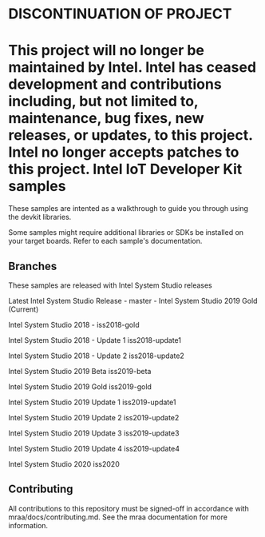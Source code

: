 # DISCONTINUATION OF PROJECT #
This project will no longer be maintained by Intel.
Intel has ceased development and contributions including, but not limited to, maintenance, bug fixes, new releases, or updates, to this project.
Intel no longer accepts patches to this project.
Intel IoT Developer Kit samples
==============

These samples are intented as a walkthrough to guide you through using the
devkit libraries. 

Some samples might require additional libraries or SDKs be installed on
your target boards. Refer to each sample's documentation.

Branches
------------
These samples are released with Intel System Studio releases

Latest Intel System Studio Release - master - Intel System Studio 2019 Gold (Current)

Intel System Studio 2018 - iss2018-gold

Intel System Studio 2018 - Update 1	iss2018-update1

Intel System Studio 2018 - Update 2	iss2018-update2

Intel System Studio 2019 Beta iss2019-beta

Intel System Studio 2019 Gold iss2019-gold

Intel System Studio 2019 Update 1 iss2019-update1

Intel System Studio 2019 Update 2 iss2019-update2

Intel System Studio 2019 Update 3 iss2019-update3

Intel System Studio 2019 Update 4 iss2019-update4

Intel System Studio 2020 iss2020




Contributing
------------

All contributions to this repository must be signed-off in accordance with
mraa/docs/contributing.md. See the mraa documentation for more information.

